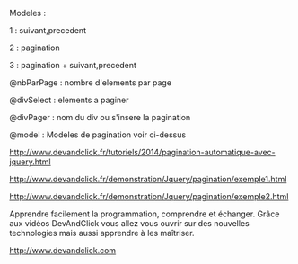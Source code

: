 ﻿Modeles :

 1 : suivant,precedent

 2 : pagination

 3 : pagination + suivant,precedent

 

 @nbParPage : nombre d'elements par page

 @divSelect : elements a paginer

 @divPager : nom du div ou s'insere la pagination

 @model : Modeles de pagination voir ci-dessus



http://www.devandclick.fr/tutoriels/2014/pagination-automatique-avec-jquery.html

http://www.devandclick.fr/demonstration/Jquery/pagination/exemple1.html

http://www.devandclick.fr/demonstration/Jquery/pagination/exemple2.html



Apprendre facilement la programmation, comprendre et échanger.
Grâce aux vidéos DevAndClick vous allez vous ouvrir sur des nouvelles technologies mais aussi apprendre à les maîtriser.

http://www.devandclick.com